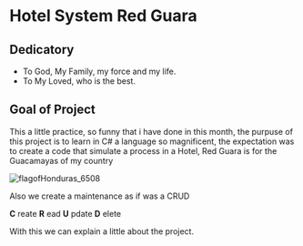 # Hotel System Red Guara

Dedicatory
----------

* To God, My Family, my force and my life.
* To My Loved, who is the best.

## Goal of Project
This a little practice, so funny that i have done in this month, the purpuse of this project is to learn in C#
a language so magnificent, the expectation was to create a code that simulate a process in a Hotel, Red Guara
is for the Guacamayas of my country 

![flagofHonduras_6508](https://user-images.githubusercontent.com/71115590/127437027-6bb74864-1f9c-49e8-a916-1fd565bbce74.png)


Also we create a maintenance as if was a CRUD

**C** reate
**R** ead
**U** pdate
**D** elete

With this we can explain a little about the project.
